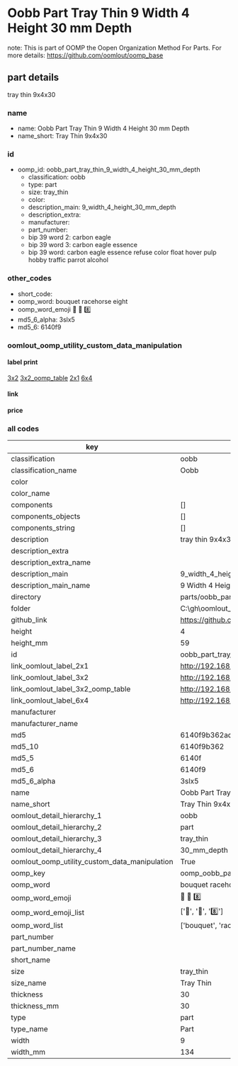 # Oobb Part Tray Thin 9 Width 4 Height 30 mm Depth  

note: This is part of OOMP the Oopen Organization Method For Parts. For more details: https://github.com/oomlout/oomp_base

##  part details
  



tray thin 9x4x30



### name
* name: Oobb Part Tray Thin 9 Width 4 Height 30 mm Depth
* name_short: Tray Thin 9x4x30 
### id
* oomp_id: oobb_part_tray_thin_9_width_4_height_30_mm_depth
  * classification: oobb
  * type: part
  * size: tray_thin
  * color: 
  * description_main: 9_width_4_height_30_mm_depth
  * description_extra: 
  * manufacturer: 
  * part_number: 
  * bip 39 word 2: carbon eagle
  * bip 39 word 3: carbon eagle essence
  * bip 39 word: carbon eagle essence refuse color float hover pulp hobby traffic parrot alcohol

### other_codes
* short_code: 
* oomp_word: bouquet racehorse eight
* oomp_word_emoji :bouquet: :racehorse: :eight:
* md5_6_alpha: 3slx5
* md5_6: 6140f9






### oomlout_oomp_utility_custom_data_manipulation
#### label print
[3x2](http://192.168.1.245:1112/?label=oomp%203slx5)
[3x2_oomp_table](http://192.168.1.108:1112/?label=oomp%203slx5)
[2x1](http://192.168.1.242:1112/?label=oomp%203slx5)
[6x4](http://192.168.1.55:1112/?label=oomp%203slx5)    

#### link

                              

#### price







### all codes 
| key | value |  
| --- | --- |  
| classification | oobb |  
| classification_name | Oobb |  
| color |  |  
| color_name |  |  
| components | [] |  
| components_objects | [] |  
| components_string | [] |  
| description | tray thin 9x4x30 |  
| description_extra |  |  
| description_extra_name |  |  
| description_main | 9_width_4_height_30_mm_depth |  
| description_main_name | 9 Width 4 Height 30 mm Depth |  
| directory | parts/oobb_part_tray_thin_9_width_4_height_30_mm_depth |  
| folder | C:\gh\oomlout_oobb_version_4_generated_parts\things\oobb_part_tray_thin_9_width_4_height_30_mm_depth |  
| github_link | https://github.com/oomlout/oomlout_oomp_part_src/tree/main/parts/oobb_part_tray_thin_9_width_4_height_30_mm_depth |  
| height | 4 |  
| height_mm | 59 |  
| id | oobb_part_tray_thin_9_width_4_height_30_mm_depth |  
| link_oomlout_label_2x1 | http://192.168.1.242:1112/?label=oomp%203slx5 |  
| link_oomlout_label_3x2 | http://192.168.1.245:1112/?label=oomp%203slx5 |  
| link_oomlout_label_3x2_oomp_table | http://192.168.1.108:1112/?label=oomp%203slx5 |  
| link_oomlout_label_6x4 | http://192.168.1.55:1112/?label=oomp%203slx5 |  
| manufacturer |  |  
| manufacturer_name |  |  
| md5 | 6140f9b362ad6dcd6496db469a914113 |  
| md5_10 | 6140f9b362 |  
| md5_5 | 6140f |  
| md5_6 | 6140f9 |  
| md5_6_alpha | 3slx5 |  
| name | Oobb Part Tray Thin 9 Width 4 Height 30 mm Depth |  
| name_short | Tray Thin 9x4x30  |  
| oomlout_detail_hierarchy_1 | oobb |  
| oomlout_detail_hierarchy_2 | part |  
| oomlout_detail_hierarchy_3 | tray_thin |  
| oomlout_detail_hierarchy_4 | 30_mm_depth |  
| oomlout_oomp_utility_custom_data_manipulation | True |  
| oomp_key | oomp_oobb_part_tray_thin_9_width_4_height_30_mm_depth |  
| oomp_word | bouquet racehorse eight |  
| oomp_word_emoji | :bouquet: :racehorse: :eight: |  
| oomp_word_emoji_list | [':bouquet:', ':racehorse:', ':eight:'] |  
| oomp_word_list | ['bouquet', 'racehorse', 'eight'] |  
| part_number |  |  
| part_number_name |  |  
| short_name |  |  
| size | tray_thin |  
| size_name | Tray Thin |  
| thickness | 30 |  
| thickness_mm | 30 |  
| type | part |  
| type_name | Part |  
| width | 9 |  
| width_mm | 134 |  
